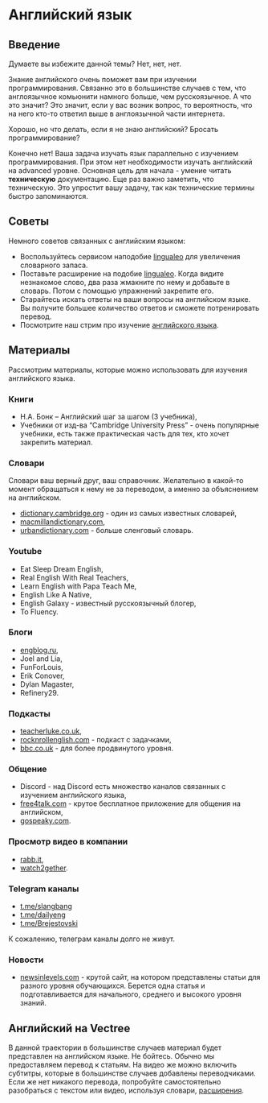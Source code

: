 # Английский язык

## Введение

Думаете вы избежите данной темы? Нет, нет, нет.

Знание английского очень поможет вам при изучении программирования. Связанно это в большинстве случаев с тем, что англоязычное комьюнити намного больше, чем русскоязычное. А что это значит? Это значит, если у вас возник вопрос, то вероятность, что на него кто-то ответил выше в англоязычной части интернета.

Хорошо, но что делать, если я не знаю английский? Бросать программирование?

Конечно нет! Ваша задача изучать язык параллельно с изучением программирования. При этом нет необходимости изучать английский на advanced уровне. Основная цель для начала - умение читать **техническую** документацию. Еще раз важно заметить, что техническую. Это упростит вашу задачу, так как технические термины быстро запоминаются.

## Советы

Немного советов связанных с английским языком:

- Воспользуйтесь сервисом наподобие [lingualeo](https://lingualeo.com/ru) для увеличения словарного запаса.
- Поставьте расширение на подобие [lingualeo](http://lingualeo.com/ru/browserapps). Когда видите незнакомое слово, два раза жмакните по нему и добавьте в словарь. Потом с помощью упражнений закрепите его.
- Старайтесь искать ответы на ваши вопросы на английском языке. Вы получите большее количество ответов и сможете потренировать перевод.
- Посмотрите наш стрим про изучение [английского языка](https://youtu.be/KSQKd7W6xJ0).

## Материалы

Рассмотрим материалы, которые можно использовать для изучения английского языка.

### Книги

- Н.А. Бонк – Английский шаг за шагом (3 учебника),
- Учебники от изд-ва “Cambridge University Press” - очень популярные учебники, есть также практическая часть для тех, кто хочет закрепить материал.

### Словари

Словари ваш верный друг, ваш справочник. Желательно в какой-то момент обращаться к нему не за переводом, а именно за объяснением на английском.

- [dictionary.cambridge.org](https://dictionary.cambridge.org) - один из самых известных словарей,
- [macmillandictionary.com](https://www.macmillandictionary.com),
- [urbandictionary.com](https://www.urbandictionary.com) - больше сленговый словарь.

### Youtube

- Eat Sleep Dream English,
- Real English With Real Teachers,
- Learn English with Papa Teach Me,
- English Like A Native,
- English Galaxy - известный русскоязычный блогер,
- To Fluency.

### Блоги

- [engblog.ru](http://engblog.ru/),
- Joel and Lia,
- FunForLouis,
- Erik Conover,
- Dylan Magaster,
- Refinery29.

### Подкасты

- [teacherluke.co.uk](https://teacherluke.co.uk/),
- [rocknrollenglish.com](https://rocknrollenglish.com/) - подкаст с задачками,
- [bbc.co.uk](https://www.bbc.co.uk/podcasts) - для более продвинутого уровня.

### Общение

- Discord - над Discord есть множество каналов связанных с изучением английского языка,
- [free4talk.com](https://www.free4talk.com/) - крутое бесплатное приложение для общения на английском,
- [gospeaky.com](gospeaky.com).

### Просмотр видео в компании

- [rabb.it](https://www.rabb.it/),
- [watch2gether](https://www.watch2gether.com/).

### Telegram каналы

- [t.me/slangbang](https://t.me/slangbang)
- [t.me/dailyeng](https://t.me/dailyeng)
- [t.me/Brejestovski](https://t.me/Brejestovski)

К сожалению, телеграм каналы долго не живут.

### Новости

- [newsinlevels.com](https://www.newsinlevels.com) - крутой сайт, на котором представлены статьи для разного уровня обучающихся. Берется одна статья и подготавливается для начального, среднего и высокого уровня знаний.

## Английский на Vectree

В данной траектории в большинстве случаев материал будет представлен на английском языке. Не бойтесь. Обычно мы предоставляем перевод к статьям. На видео же можно включить субтитры, которые в большинстве случаев добавлены переводчиками. Если же нет никакого перевода, попробуйте самостоятельно разобраться с текстом или видео, используя словари, [расширения](http://lingualeo.com/ru/browserapps).
